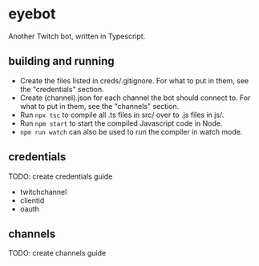 # eyebot
Another Twitch bot, written in Typescript.

## building and running
- Create the files listed in creds/.gitignore. For what to put in them,
  see the "credentials" section.
- Create (channel).json for each channel the bot should connect to. For what to
  put in them, see the "channels" section.
- Run `npx tsc` to compile all .ts files in src/ over to .js files in js/.
- Run `npm start` to start the compiled Javascript code in Node.
- `npm run watch` can also be used to run the compiler in watch mode.

## credentials
TODO: create credentials guide

- twitchchannel
- clientid
- oauth

## channels
TODO: create channels guide
